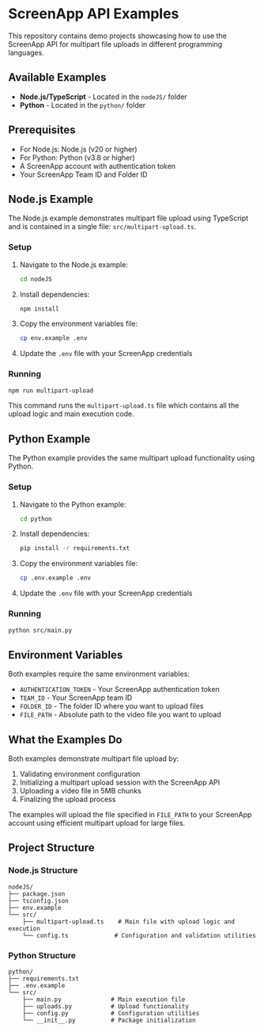 # ScreenApp API Examples

This repository contains demo projects showcasing how to use the ScreenApp API for multipart file uploads in different programming languages.

## Available Examples

- **Node.js/TypeScript** - Located in the `nodeJS/` folder
- **Python** - Located in the `python/` folder

## Prerequisites

- For Node.js: Node.js (v20 or higher)
- For Python: Python (v3.8 or higher)
- A ScreenApp account with authentication token
- Your ScreenApp Team ID and Folder ID

## Node.js Example

The Node.js example demonstrates multipart file upload using TypeScript and is contained in a single file: `src/multipart-upload.ts`.

### Setup

1. Navigate to the Node.js example:
   ```bash
   cd nodeJS
   ```
2. Install dependencies:
   ```bash
   npm install
   ```
3. Copy the environment variables file:
   ```bash
   cp env.example .env
   ```
4. Update the `.env` file with your ScreenApp credentials

### Running

```bash
npm run multipart-upload
```

This command runs the `multipart-upload.ts` file which contains all the upload logic and main execution code.

## Python Example

The Python example provides the same multipart upload functionality using Python.

### Setup

1. Navigate to the Python example:
   ```bash
   cd python
   ```
2. Install dependencies:
   ```bash
   pip install -r requirements.txt
   ```
3. Copy the environment variables file:
   ```bash
   cp .env.example .env
   ```
4. Update the `.env` file with your ScreenApp credentials

### Running

```bash
python src/main.py
```

## Environment Variables

Both examples require the same environment variables:

- `AUTHENTICATION_TOKEN` - Your ScreenApp authentication token
- `TEAM_ID` - Your ScreenApp team ID
- `FOLDER_ID` - The folder ID where you want to upload files
- `FILE_PATH` - Absolute path to the video file you want to upload

## What the Examples Do

Both examples demonstrate multipart file upload by:
1. Validating environment configuration
2. Initializing a multipart upload session with the ScreenApp API
3. Uploading a video file in 5MB chunks
4. Finalizing the upload process

The examples will upload the file specified in `FILE_PATH` to your ScreenApp account using efficient multipart upload for large files.

## Project Structure

### Node.js Structure
```
nodeJS/
├── package.json
├── tsconfig.json
├── env.example
└── src/
    ├── multipart-upload.ts    # Main file with upload logic and execution
    └── config.ts             # Configuration and validation utilities
```

### Python Structure
```
python/
├── requirements.txt
├── .env.example
└── src/
    ├── main.py              # Main execution file
    ├── uploads.py           # Upload functionality
    ├── config.py            # Configuration utilities
    └── __init__.py          # Package initialization
```
